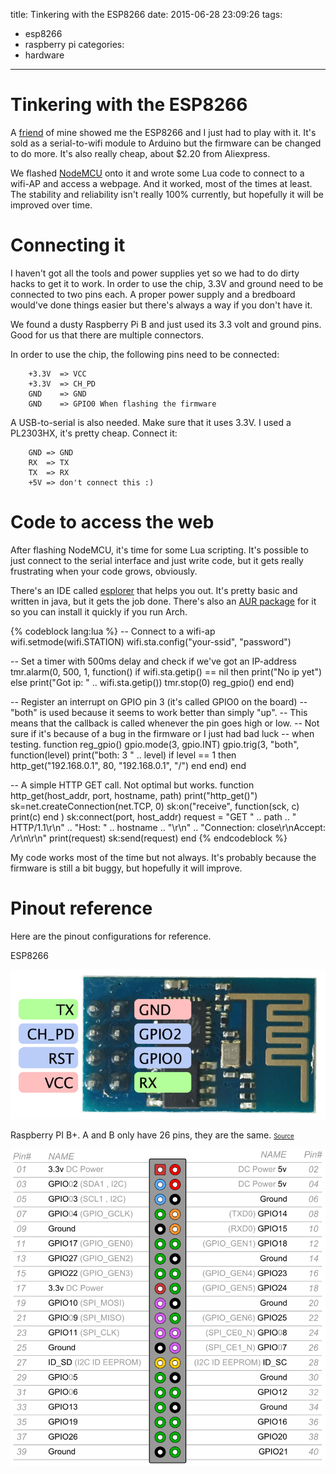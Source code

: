 title: Tinkering with the ESP8266
date: 2015-06-28 23:09:26
tags:
- esp8266
- raspberry pi
categories:
- hardware
---
# Tinkering with the ESP8266
A [friend](http://memset.io/) of mine showed me the ESP8266 and I just had to play with it. It's sold as a serial-to-wifi module to Arduino but the firmware can be changed to do more. It's also really cheap, about $2.20 from Aliexpress.

We flashed [NodeMCU](https://github.com/nodemcu/nodemcu-firmware.git) onto it and wrote some Lua code to connect to a wifi-AP and access a webpage. And it worked, most of the times at least. The stability and reliability isn't really 100% currently, but hopefully it will be improved over time.

# Connecting it
I haven't got all the tools and power supplies yet so we had to do dirty hacks to get it to work. In order to use the chip, 3.3V and ground need to be connected to two pins each. A proper power supply and a bredboard would've done things easier but there's always a way if you don't have it.

We found a dusty Raspberry Pi B and just used its 3.3 volt and ground pins. Good for us that there are multiple connectors.

In order to use the chip, the following pins need to be connected:

        +3.3V  => VCC
        +3.3V  => CH_PD
        GND    => GND
        GND    => GPIO0 When flashing the firmware

A USB-to-serial is also needed. Make sure that it uses 3.3V. I used a PL2303HX, it's pretty cheap. Connect it:

        GND => GND
        RX  => TX
        TX  => RX
        +5V => don't connect this :)

# Code to access the web
After flashing NodeMCU, it's time for some Lua scripting. It's possible to just connect to the serial interface and just write code, but it gets really frustrating when your code grows, obviously. 

There's an IDE called [esplorer](https://github.com/4refr0nt/ESPlorer) that helps you out. It's pretty basic and written in java, but it gets the job done. There's also an [AUR package](https://aur.archlinux.org/packages/esplorer/) for it so you can install it quickly if you run Arch.

{% codeblock lang:lua %}
-- Connect to a wifi-ap
wifi.setmode(wifi.STATION)
wifi.sta.config("your-ssid", "password")

-- Set a timer with 500ms delay and check if we've got an IP-address
tmr.alarm(0, 500, 1, function()
    if wifi.sta.getip() == nil then
        print("No ip yet")
    else
        print("Got ip: " .. wifi.sta.getip())
        tmr.stop(0)
        reg_gpio()
    end
end)

-- Register an interrupt on GPIO pin 3 (it's called GPIO0 on the board)
-- "both" is used because it seems to work better than simply "up". 
-- This means that the callback is called whenever the pin goes high or low.
-- Not sure if it's because of a bug in the firmware or I just had bad luck
-- when testing.
function reg_gpio()
gpio.mode(3, gpio.INT)
gpio.trig(3, "both", function(level)
        print("both: 3  " .. level)
        if level == 1 then
            http_get("192.168.0.1", 80, "192.168.0.1", "/")
        end
    end)
end

-- A simple HTTP GET call. Not optimal but works.
function http_get(host_addr, port, hostname, path)
    print("http_get()")
    sk=net.createConnection(net.TCP, 0)
    sk:on("receive", function(sck, c) print(c) end )
    sk:connect(port, host_addr)
    request = "GET " .. path .. " HTTP/1.1\r\n" ..
    "Host: " .. hostname .. "\r\n" ..
    "Connection: close\r\nAccept: */*\r\n\r\n"
    print(request)
    sk:send(request)
end
{% endcodeblock %}

My code works most of the time but not always. It's probably because the firmware is still a bit buggy, but hopefully it will improve.

# Pinout reference
Here are the pinout configurations for reference.

ESP8266

![Pinout configuration of ESP8266](/images/Tinkering-with-the-ESP8266_wifi.jpg)

Raspberry PI B+. A and B only have 26 pins, they are the same. <small><small>[Source](http://www.element14.com/community/community/raspberry-pi/raspberry-pi-bplus/blog/2014/12/05/minecraft-on-the-raspberry-pi-model-a)

![Pinout configuration of ESP8266](/images/Tinkering-with-the-ESP8266_raspi.png)
